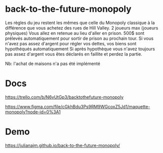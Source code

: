 # back-to-the-future-monopoly

Les règles du jeu restent les mêmes que celle du Monopoly classique à la différence que vous achetez des rues de Hill Valley.
2 joueurs max (joueurs physiques)
Vous allez en retenue au lieu d'aller en prison.
500\$ sont prélevés automatiquement pour sortir de prison au prochain tour.
Si vous n'avez pas assez d'argent pour régler vos dettes, vos biens sont hypothéqués automatiquement
Si après hypothèque vous n'avez toujours pas assez d'argent vous êtes déclarés en faillite et perdez la partie.

Nb: l'achat de maisons n'a pas été implémenté

# Docs

https://trello.com/b/N6vUtGp3/backtothefuture-monopoly

https://www.figma.com/file/cGkhBdu3Ps9RM9WGcoxZ5Jd1/maquette-monopoly?node-id=0%3A1

# Demo

https://julianajm.github.io/back-to-the-future-monopoly/
